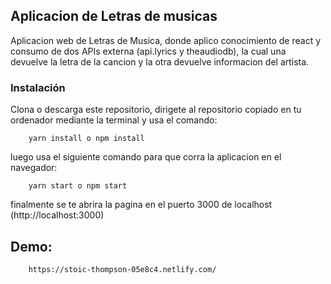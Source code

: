 ## Aplicacion de Letras de musicas

Aplicacion web de Letras de Musica, donde aplico conocimiento de react y consumo de dos APIs externa (api.lyrics y theaudiodb), la cual una devuelve la letra de la cancion y la otra devuelve informacion del artista.

### Instalación

Clona o descarga este repositorio, dirigete al repositorio copiado en tu ordenador mediante la terminal y usa el comando:
```
    yarn install o npm install
```
luego usa el siguiente comando para que corra la aplicacion en el navegador:
```
    yarn start o npm start
```
finalmente se te abrira la pagina en el puerto 3000 de localhost (http://localhost:3000)

## Demo: 
```
    https://stoic-thompson-05e8c4.netlify.com/
```
